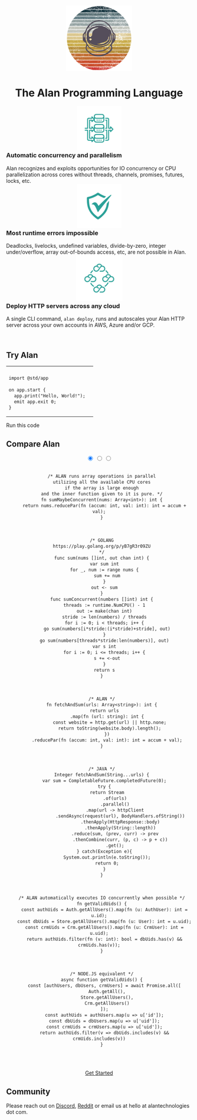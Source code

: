 &nbsp;

<center>
  <img src="alan-logo.png" alt="drawing" width="180"/>
  <h1 style="color: var(--title);">The Alan Programming Language</h1>
</center>

<div class="row">
  <div class="column">
    <center>
      <img src="implicit-parallel.png" alt="drawing" width="120"/>
    </center>
    <h3 style="margin-top:0;">Automatic concurrency and parallelism</h3>
    Alan recognizes and exploits opportunities for IO concurrency or CPU parallelization across cores without threads, channels, promises, futures, locks, etc.
  </div>
  <div class="column">
    <center>
      <img src="runtime-safety.png" alt="drawing" width="120"/>
    </center>
    <h3 style="margin-top:0;">Most runtime errors impossible</h3>
    Deadlocks, livelocks, undefined variables, divide-by-zero, integer under/overflow, array out-of-bounds access, etc, are not possible in Alan.
  </div>
  <div class="column">
    <center>
      <img src="cross-cloud.png" alt="drawing" width="125"/>
    </center>
    <h3 style="margin-top:0;">Deploy HTTP servers across any cloud</h3>
    A single CLI command, <code>alan deploy</code>, runs and autoscales your Alan HTTP server across your own accounts in AWS, Azure and/or GCP.
  </div>
</div>

&nbsp;

## Try Alan

<table id="playground-table">
<tr>
<th></th>
<th></th>
</tr>
<tr>
<td>

```rust,editable,ignore,mdbook-runnable
import @std/app

on app.start {
  app.print("Hello, World!");
  emit app.exit 0;
}
```

</td>
</table>

<a id="run-playground" onclick="analytics.track('RunPlayground');" class="cta-button">Run this code</a>

## Compare Alan

<center>
  <div class="tabs-container">
    <div class="tabs effect">        
      <input type="radio" id="tab-1" name="tab-effect" checked="checked">
      <span class="tab-indicator"></span>
      <input type="radio" id="tab-2" name="tab-effect">
      <span class="tab-indicator"></span>
      <input type="radio" id="tab-3" name="tab-effect">
      <span class="tab-indicator"></span>
      <!-- tab-content -->
      <div class="tab-content">
        <section id="tab-go">
          <pre class="code-border alan"><code class="language language-alan">
  /* ALAN runs array operations in parallel
  utilizing all the available CPU cores
  if the array is large enough
  and the inner function given to it is pure. */
  fn sumMaybeConcurrent(nums: Array&lt;int&gt;): int {
    return nums.reducePar(fn (accum: int, val: int): int = accum + val);
  }
          </code></pre>
          <pre class="code-border"><code class="language language-go">
  /* GOLANG
  https://play.golang.org/p/yB7gR3r09ZU
  */
  func sum(nums []int, out chan int) {
    var sum int
    for _, num := range nums {
      sum += num
    }
    out <- sum
  }
  func sumConcurrent(numbers []int) int {
    threads := runtime.NumCPU() - 1
    out := make(chan int)
    stride := len(numbers) / threads
    for i := 0; i < threads; i++ {
      go sum(numbers[i*stride:(i*stride)+stride], out)
    }
    go sum(numbers[threads*stride:len(numbers)], out)
    var s int
    for i := 0; i <= threads; i++ {
      s += <-out
    }
    return s
  }
          </code></pre>
        </section>
        <section id="tab-java">
        <pre class="code-border alan"><code class="language language-alan">
  /* ALAN */
  fn fetchAndSum(urls: Array&lt;string&gt;): int {
    return urls
      .map(fn (url: string): int {
        const website = http.get(url) || http.none;
        return toString(website.body).length();
      })
      .reducePar(fn (accum: int, val: int): int = accum + val);
  }
        </code></pre>
        <pre class="code-border"><code class="language language-java">
  /* JAVA */
  Integer fetchAndSum(String...urls) {
    var sum = CompletableFuture.completedFuture(0);
    try {
      return Stream
            .of(urls)
            .parallel()
            .map(url -> httpClient
                .sendAsync(request(url), BodyHandlers.ofString())
                .thenApply(HttpResponse::body)
                .thenApply(String::length))
            .reduce(sum, (prev, curr) -> prev
                .thenCombine(curr, (p, c) -> p + c))
            .get();
    } catch(Exception e){
      System.out.println(e.toString());
      return 0;
    }
  }
        </code></pre>
        </section>
        <section id="tab-js">
                  <pre class="code-border alan"><code class="language language-alan">
  /* ALAN automatically executes IO concurrently when possible */
  fn getValidUids() {
    const authUids = Auth.getAllUsers().map(fn (u: AuthUser): int = u.id);
    const dbUids = Store.getAllUsers().map(fn (u: User): int = u.uid);
    const crmUids = Crm.getAllUsers().map(fn (u: CrmUser): int = u.uid);
    return authUids.filter(fn (v: int): bool = dbUids.has(v) && crmUids.has(v));
  }
        </code></pre>
        <pre class="code-border"><code class="language language-javascript">
  /* NODE.JS equivalent */
  async function getValidUids() {
    const [authUsers, dbUsers, crmUsers] = await Promise.all([
      Auth.getAll(),
      Store.getAllUsers(),
      Crm.getAllUsers()
    ]);
    const authUids = authUsers.map(u => u['id']);
    const dbUids = dbUsers.map(u => u['uid']);
    const crmUids = crmUsers.map(u => u['uid']);
    return authUids.filter(v => dbUids.includes(v) && crmUids.includes(v))
  }
        </code></pre>
        </section>
      </div>
    </div>
  </div>
</center>

&nbsp;

<center>
  <a href="https://github.com/alantech/alan#installation" onclick="analytics.track('DownloadCTA');" class="cta-button">Get Started</a>
</center>

## Community

Please reach out on [Discord](https://discord.gg/XatB9we), [Reddit](https://www.reddit.com/r/alanlang) or email us at hello at alantechnologies dot com.